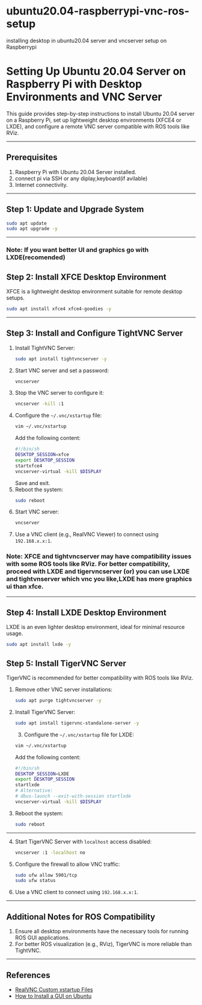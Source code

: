 # ubuntu20.04-raspberrypi-vnc-ros-setup
 installing desktop in ubuntu20.04 server and vncserver setup on Raspberrypi
# Setting Up Ubuntu 20.04 Server on Raspberry Pi with Desktop Environments and VNC Server

This guide provides step-by-step instructions to install Ubuntu 20.04 server on a Raspberry Pi, set up lightweight desktop environments (XFCE4 or LXDE), and configure a remote VNC server compatible with ROS tools like RViz.

---

## Prerequisites
1. Raspberry Pi with Ubuntu 20.04 Server installed.
2. connect pi via SSH or any diplay,keyboard(if avilable)
3. Internet connectivity.

---

## Step 1: Update and Upgrade System
```bash
sudo apt update
sudo apt upgrade -y
```

---
### **Note**: If you want better UI and graphics go with LXDE(recomended)
## Step 2: Install XFCE Desktop Environment
XFCE is a lightweight desktop environment suitable for remote desktop setups.
```bash
sudo apt install xfce4 xfce4-goodies -y
```

---

## Step 3: Install and Configure TightVNC Server
1. Install TightVNC Server:
   ```bash
   sudo apt install tightvncserver -y
   ```
2. Start VNC server and set a password:
   ```bash
   vncserver
   ```
3. Stop the VNC server to configure it:
   ```bash
   vncserver -kill :1
   ```
4. Configure the `~/.vnc/xstartup` file:
   ```bash
   vim ~/.vnc/xstartup
   ```
   Add the following content:
   ```bash
   #!/bin/sh
   DESKTOP_SESSION=xfce
   export DESKTOP_SESSION
   startxfce4
   vncserver-virtual -kill $DISPLAY
   ```
   Save and exit.
5. Reboot the system:
   ```bash
   sudo reboot
   ```
6. Start VNC server:
   ```bash
   vncserver
   ```
7. Use a VNC client (e.g., RealVNC Viewer) to connect using `192.168.x.x:1`.

### **Note**: XFCE and tightvncserver may have compatibility issues with some ROS tools like RViz. For better compatibility, proceed with LXDE and tigervncserver (or) you can use LXDE and tightvnserver which vnc you like,LXDE has more graphics ui than xfce.

---

## Step 4: Install LXDE Desktop Environment
LXDE is an even lighter desktop environment, ideal for minimal resource usage.
```bash
sudo apt install lxde -y
```
## Step 5: Install TigerVNC Server
TigerVNC is recommended for better compatibility with ROS tools like RViz.
1. Remove other VNC server installations:
   ```bash
   sudo apt purge tightvncserver -y
   ```
2. Install TigerVNC Server:
   ```bash
   sudo apt install tigervnc-standalone-server -y
   ```
   3. Configure the `~/.vnc/xstartup` file for LXDE:
   ```bash
   vim ~/.vnc/xstartup
   ```
   Add the following content:
   ```bash
   #!/bin/sh
   DESKTOP_SESSION=LXDE
   export DESKTOP_SESSION
   startlxde
   # Alternative:
   # dbus-launch --exit-with-session startlxde
   vncserver-virtual -kill $DISPLAY
   ```
3. Reboot the system:
   ```bash
   sudo reboot
   ```
---
4. Start TigerVNC Server with `localhost` access disabled:
   ```bash
   vncserver :1 -localhost no
   ```
5. Configure the firewall to allow VNC traffic:
   ```bash
   sudo ufw allow 5901/tcp
   sudo ufw status
   ```
6. Use a VNC client to connect using `192.168.x.x:1`.

---

## Additional Notes for ROS Compatibility
1. Ensure all desktop environments have the necessary tools for running ROS GUI applications.
2. For better ROS visualization (e.g., RViz), TigerVNC is more reliable than TightVNC.

---

## References
- [RealVNC Custom xstartup Files](https://help.realvnc.com/hc/en-us/articles/360003474792-Why-does-RealVNC-Server-in-Virtual-Mode-on-Linux-appear-to-hang-show-a-gray-screen-or-not-start-at-all#custom-xstartup-files-0-1)
- [How to Install a GUI on Ubuntu](https://phoenixnap.com/kb/how-to-install-a-gui-on-ubuntu)
